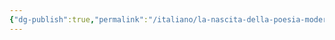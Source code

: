 ```yaml
---
{"dg-publish":true,"permalink":"/italiano/la-nascita-della-poesia-moderna/","dgPassFrontmatter":true,"noteIcon":"","created":"2024-12-31T14:06:28.938+01:00","updated":"2024-12-31T14:27:49.622+01:00"}
---
```


